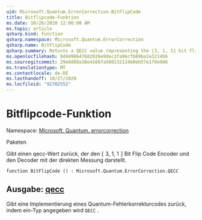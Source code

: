 ```yaml
---
uid: Microsoft.Quantum.ErrorCorrection.BitFlipCode
title: Bitflipcode-Funktion
ms.date: 10/26/2020 12:00:00 AM
ms.topic: article
qsharp.kind: function
qsharp.namespace: Microsoft.Quantum.ErrorCorrection
qsharp.name: BitFlipCode
qsharp.summary: Returns a QECC value representing the ⟦3, 1, 1⟧ bit flip code encoder and decoder with in-place syndrome measurement.
ms.openlocfilehash: 8d4498647682026e9dec3fa96cfb69ba1e3214b6
ms.sourcegitcommit: 29e0d88a30e4166fa580132124b0eb57e1f0e986
ms.translationtype: MT
ms.contentlocale: de-DE
ms.lasthandoff: 10/27/2020
ms.locfileid: "92702552"
---
```

# <a name="bitflipcode-function"></a>Bitflipcode-Funktion

Namespace: [Microsoft. Quantum. errorcorrection](xref:Microsoft.Quantum.ErrorCorrection)

Paketen [](https://nuget.org/packages/)


Gibt einen qecc-Wert zurück, der den ⟦ 3, 1, 1 ⟧ Bit Flip Code Encoder und den Decoder mit der direkten Messung darstellt.

```qsharp
function BitFlipCode () : Microsoft.Quantum.ErrorCorrection.QECC
```


## <a name="output--qecc"></a>Ausgabe: [qecc](xref:Microsoft.Quantum.ErrorCorrection.QECC)

Gibt eine Implementierung eines Quantum-Fehlerkorrekturcodes zurück, indem ein-Typ angegeben wird `QECC` .